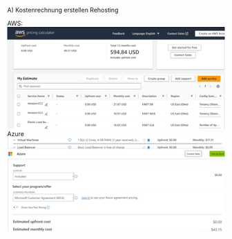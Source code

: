 A) Kostenrechnung erstellen
Rehosting

AWS:
![Alt text](AWS-KN07-Abgabe1.png)
Azure
![Alt text](image.png)